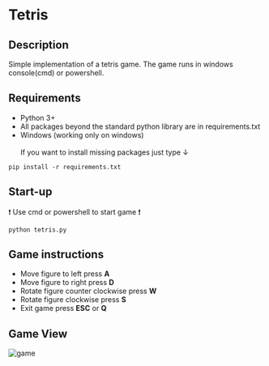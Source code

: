 # Tetris

## Description
Simple implementation of a tetris game. The game runs in windows console(cmd) or powershell.

## Requirements
* Python 3+<br/>
* All packages beyond the standard python library are in requirements.txt<br/>
* Windows (working only on windows)<br/><br/>
If you want to install missing packages just type	↓
```shell script
pip install -r requirements.txt
```
## Start-up
:exclamation: Use cmd or powershell to start game :exclamation:<br/> 
```commandline
python tetris.py
```
## Game instructions
- Move figure to left press **A**
- Move figure to right press **D**
- Rotate figure counter clockwise press **W**
- Rotate figure clockwise press **S**
- Exit game press **ESC** or **Q**

## Game View
![game](https://user-images.githubusercontent.com/57534862/111609345-7cb83780-87da-11eb-8340-d5c7c40f052d.gif)





